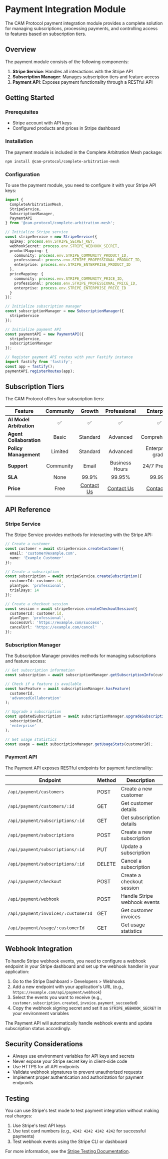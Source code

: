 # Payment Integration Module

The CAM Protocol payment integration module provides a complete solution for managing subscriptions, processing payments, and controlling access to features based on subscription tiers.

## Overview

The payment module consists of the following components:

1. **Stripe Service**: Handles all interactions with the Stripe API
2. **Subscription Manager**: Manages subscription tiers and feature access
3. **Payment API**: Exposes payment functionality through a RESTful API

## Getting Started

### Prerequisites

- Stripe account with API keys
- Configured products and prices in Stripe dashboard

### Installation

The payment module is included in the Complete Arbitration Mesh package:

```bash
npm install @cam-protocol/complete-arbitration-mesh
```

### Configuration

To use the payment module, you need to configure it with your Stripe API keys:

```typescript
import { 
  CompleteArbitrationMesh, 
  StripeService,
  SubscriptionManager,
  PaymentAPI
} from '@cam-protocol/complete-arbitration-mesh';

// Initialize Stripe service
const stripeService = new StripeService({
  apiKey: process.env.STRIPE_SECRET_KEY,
  webhookSecret: process.env.STRIPE_WEBHOOK_SECRET,
  productMapping: {
    community: process.env.STRIPE_COMMUNITY_PRODUCT_ID,
    professional: process.env.STRIPE_PROFESSIONAL_PRODUCT_ID,
    enterprise: process.env.STRIPE_ENTERPRISE_PRODUCT_ID
  },
  priceMapping: {
    community: process.env.STRIPE_COMMUNITY_PRICE_ID,
    professional: process.env.STRIPE_PROFESSIONAL_PRICE_ID,
    enterprise: process.env.STRIPE_ENTERPRISE_PRICE_ID
  }
});

// Initialize subscription manager
const subscriptionManager = new SubscriptionManager({
  stripeService
});

// Initialize payment API
const paymentAPI = new PaymentAPI({
  stripeService,
  subscriptionManager
});

// Register payment API routes with your Fastify instance
import fastify from 'fastify';
const app = fastify();
paymentAPI.registerRoutes(app);
```

## Subscription Tiers

The CAM Protocol offers four subscription tiers:

| Feature | Community | Growth | Professional | Enterprise |
|---------|:---------:|:------:|:------------:|:----------:|
| **AI Model Arbitration** | ✅ | ✅ | ✅ | ✅ |
| **Agent Collaboration** | Basic | Standard | Advanced | Comprehensive |
| **Policy Management** | Limited | Standard | Advanced | Enterprise-grade |
| **Support** | Community | Email | Business Hours | 24/7 Premium |
| **SLA** | None | 99.9% | 99.95% | 99.99% |
| **Price** | Free | [Contact Us](mailto:edwardstechpros+cam@outlook.com) | [Contact Us](mailto:edwardstechpros+cam@outlook.com) | [Contact Us](mailto:edwardstechpros+cam@outlook.com) |

## API Reference

### Stripe Service

The Stripe Service provides methods for interacting with the Stripe API:

```typescript
// Create a customer
const customer = await stripeService.createCustomer({
  email: 'customer@example.com',
  name: 'Example Customer'
});

// Create a subscription
const subscription = await stripeService.createSubscription({
  customerId: customer.id,
  planType: 'professional',
  trialDays: 14
});

// Create a checkout session
const session = await stripeService.createCheckoutSession({
  customerId: customer.id,
  planType: 'professional',
  successUrl: 'https://example.com/success',
  cancelUrl: 'https://example.com/cancel'
});
```

### Subscription Manager

The Subscription Manager provides methods for managing subscriptions and feature access:

```typescript
// Get subscription information
const subscription = await subscriptionManager.getSubscriptionInfo(customerId);

// Check if a feature is available
const hasFeature = await subscriptionManager.hasFeature(
  customerId, 
  'advancedCollaboration'
);

// Upgrade a subscription
const updatedSubscription = await subscriptionManager.upgradeSubscription(
  subscriptionId,
  'enterprise'
);

// Get usage statistics
const usage = await subscriptionManager.getUsageStats(customerId);
```

### Payment API

The Payment API exposes RESTful endpoints for payment functionality:

| Endpoint | Method | Description |
|----------|--------|-------------|
| `/api/payment/customers` | POST | Create a new customer |
| `/api/payment/customers/:id` | GET | Get customer details |
| `/api/payment/subscriptions/:id` | GET | Get subscription details |
| `/api/payment/subscriptions` | POST | Create a new subscription |
| `/api/payment/subscriptions/:id` | PUT | Update a subscription |
| `/api/payment/subscriptions/:id` | DELETE | Cancel a subscription |
| `/api/payment/checkout` | POST | Create a checkout session |
| `/api/payment/webhook` | POST | Handle Stripe webhook events |
| `/api/payment/invoices/:customerId` | GET | Get customer invoices |
| `/api/payment/usage/:customerId` | GET | Get usage statistics |

## Webhook Integration

To handle Stripe webhook events, you need to configure a webhook endpoint in your Stripe dashboard and set up the webhook handler in your application:

1. Go to the Stripe Dashboard > Developers > Webhooks
2. Add a new endpoint with your application's URL (e.g., `https://example.com/api/payment/webhook`)
3. Select the events you want to receive (e.g., `customer.subscription.created`, `invoice.payment_succeeded`)
4. Copy the webhook signing secret and set it as `STRIPE_WEBHOOK_SECRET` in your environment variables

The Payment API will automatically handle webhook events and update subscription status accordingly.

## Security Considerations

- Always use environment variables for API keys and secrets
- Never expose your Stripe secret key in client-side code
- Use HTTPS for all API endpoints
- Validate webhook signatures to prevent unauthorized requests
- Implement proper authentication and authorization for payment endpoints

## Testing

You can use Stripe's test mode to test payment integration without making real charges:

1. Use Stripe's test API keys
2. Use test card numbers (e.g., `4242 4242 4242 4242` for successful payments)
3. Test webhook events using the Stripe CLI or dashboard

For more information, see the [Stripe Testing Documentation](https://stripe.com/docs/testing).
